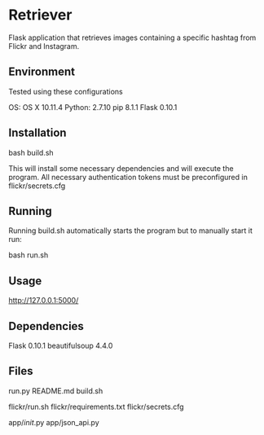 Retriever
=========

Flask application that retrieves images containing a specific hashtag from Flickr and Instagram. 


Environment
------------
Tested using these configurations

OS: OS X 10.11.4
Python: 2.7.10
pip 8.1.1
Flask 0.10.1

Installation
------------

bash build.sh

This will install some necessary dependencies and will execute the program. All necessary authentication tokens must be preconfigured in flickr/secrets.cfg

Running
-----------

Running build.sh automatically starts the program but to manually start it run:

bash run.sh


Usage
-------------
http://127.0.0.1:5000/

Dependencies
-------------
Flask 0.10.1
beautifulsoup 4.4.0

Files
------------

run.py
README.md
build.sh

flickr/run.sh
flickr/requirements.txt
flickr/secrets.cfg

app/_init_.py
app/json_api.py

